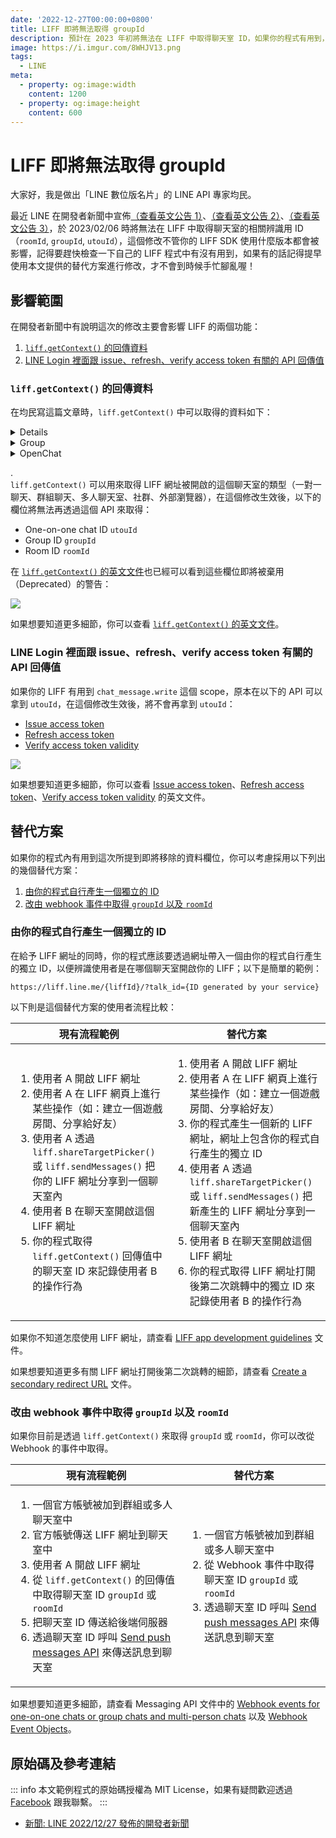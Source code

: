 ```yaml
---
date: '2022-12-27T00:00:00+0800'
title: LIFF 即將無法取得 groupId
description: 預計在 2023 年初將無法在 LIFF 中取得聊天室 ID，如果你的程式有用到，記得提早改用替代方案，才不會到時候手忙腳亂喔！
image: https://i.imgur.com/8WHJV13.png
tags:
  - LINE
meta:
  - property: og:image:width
    content: 1200
  - property: og:image:height
    content: 600
---
```


# LIFF 即將無法取得 groupId

大家好，我是做出「LINE 數位版名片」的 LINE API 專家均民。

最近 LINE 在開發者新聞中宣佈[（查看英文公告 1）](https://developers.line.biz/en/news/2022/12/27/liff-spec-change/)、[（查看英文公告 2）](https://developers.line.biz/en/news/2023/01/25/liff-spec-change/)、[（查看英文公告 3）](https://developers.line.biz/en/news/2023/02/06/liff-spec-change/)，於 2023/02/06 時將無法在 LIFF 中取得聊天室的相關辨識用 ID（`roomId`, `groupId`, `utouId`），這個修改不管你的 LIFF SDK 使用什麼版本都會被影響，記得要趕快檢查一下自己的 LIFF 程式中有沒有用到，如果有的話記得提早使用本文提供的替代方案進行修改，才不會到時候手忙腳亂喔！

## 影響範圍

在開發者新聞中有說明這次的修改主要會影響 LIFF 的兩個功能：

1. [`liff.getContext()` 的回傳資料](#impact-1)
2. [LINE Login 裡面跟 issue、refresh、verify access token 有關的 API 回傳值](#impact-2)

### `liff.getContext()` 的回傳資料 <a id="impact-1" />

在均民寫這篇文章時，`liff.getContext()` 中可以取得的資料如下：

<details>

<summary>One-on-one chat</summary>

```json
{
  "accessTokenHash": "Lwo84VP2mkMcf7biW5DxwQ",
  "endpointUrl": "https://taichunmin.idv.tw/pug/line-liff-20200406.html",
  "liffId": "1654046335-DzXpM8mx",
  "permanentLinkPattern": "concat",
  "type": "utou",
  "userId": "U039423df742116d5ee31878c9dfeb11b",
  "utouId": "UUa4e02fcbc417ba728cbcb13e389a4544735404c12dfc54f48f7d386ca7f4ad819196b92f7796a8e7639d8d516790c20d1f574c2b734bb87446c762abcf962087",
  "viewType": "tall",
  "availability": {
    "addToHomeScreen": {
      "minVer": "9.16.0",
      "permission": false
    },
    "bluetoothLeFunction": {
      "minVer": "9.14.0",
      "permission": false
    },
    "getAdvertisingId": {
      "minVer": "7.14.0",
      "permission": false
    },
    "multipleLiffTransition": {
      "minVer": "10.18.0",
      "permission": true
    },
    "scanCode": {
      "minVer": "9.4.0",
      "permission": false
    },
    "scanCodeV2": {
      "minVer": "11.7.0",
      "permission": false
    },
    "shareTargetPicker": {
      "minVer": "10.3.0",
      "permission": true
    },
    "skipChannelVerificationScreen": {
      "minVer": "11.14.0",
      "permission": false
    },
    "subwindowOpen": {
      "minVer": "11.7.0",
      "permission": false
    }
  },
  "menuColorSetting": {
    "adaptableColorSchemes": [
      "light"
    ],
    "darkModeColor": {
      "iconColor": "#FFFFFF",
      "progressBackgroundColor": "#111111",
      "progressBarColor": "#06C755",
      "statusBarColor": "white",
      "titleBackgroundColor": "#111111",
      "titleButtonColor": "#FFFFFF",
      "titleSubtextColor": "#949494",
      "titleTextColor": "#FFFFFF"
    },
    "lightModeColor": {
      "iconColor": "#111111",
      "progressBackgroundColor": "#EFEFEF",
      "progressBarColor": "#07B53B",
      "statusBarColor": "black",
      "titleBackgroundColor": "#FFFFFF",
      "titleButtonColor": "#111111",
      "titleSubtextColor": "#B7B7B7",
      "titleTextColor": "#111111"
    }
  },
  "scope": [
    "chat_message.write",
    "profile"
  ],
  "utsTracking": {
    "mode": "none",
    "sendRatio": 1
  }
}
```

</details>

<details>

<summary>Group</summary>

```json
{
  "accessTokenHash": "EbDb3-9VFSisckstIMnRqg",
  "endpointUrl": "https://taichunmin.idv.tw/pug/line-liff-20200406.html",
  "groupId": "C8c9b9dbcca620a2c356259ad8462b128",
  "liffId": "1654046335-DzXpM8mx",
  "permanentLinkPattern": "concat",
  "type": "group",
  "userId": "U039423df742116d5ee31878c9dfeb11b",
  "viewType": "tall",
  "availability": {
    "addToHomeScreen": {
      "minVer": "9.16.0",
      "permission": false
    },
    "bluetoothLeFunction": {
      "minVer": "9.14.0",
      "permission": false
    },
    "getAdvertisingId": {
      "minVer": "7.14.0",
      "permission": false
    },
    "multipleLiffTransition": {
      "minVer": "10.18.0",
      "permission": true
    },
    "scanCode": {
      "minVer": "9.4.0",
      "permission": false
    },
    "scanCodeV2": {
      "minVer": "11.7.0",
      "permission": false
    },
    "shareTargetPicker": {
      "minVer": "10.3.0",
      "permission": true
    },
    "skipChannelVerificationScreen": {
      "minVer": "11.14.0",
      "permission": false
    },
    "subwindowOpen": {
      "minVer": "11.7.0",
      "permission": false
    }
  },
  "menuColorSetting": {
    "adaptableColorSchemes": [
      "light"
    ],
    "darkModeColor": {
      "iconColor": "#FFFFFF",
      "progressBackgroundColor": "#111111",
      "progressBarColor": "#06C755",
      "statusBarColor": "white",
      "titleBackgroundColor": "#111111",
      "titleButtonColor": "#FFFFFF",
      "titleSubtextColor": "#949494",
      "titleTextColor": "#FFFFFF"
    },
    "lightModeColor": {
      "iconColor": "#111111",
      "progressBackgroundColor": "#EFEFEF",
      "progressBarColor": "#07B53B",
      "statusBarColor": "black",
      "titleBackgroundColor": "#FFFFFF",
      "titleButtonColor": "#111111",
      "titleSubtextColor": "#B7B7B7",
      "titleTextColor": "#111111"
    }
  },
  "scope": [
    "chat_message.write",
    "profile"
  ],
  "utsTracking": {
    "mode": "none",
    "sendRatio": 1
  }
}
```

</details>

<details>

<summary>OpenChat</summary>

```json
{
  "accessTokenHash": "_w9LYgeBGCawI8t0xmEp1g",
  "endpointUrl": "https://taichunmin.idv.tw/pug/line-liff-20200406.html",
  "liffId": "1654046335-DzXpM8mx",
  "permanentLinkPattern": "concat",
  "squareChatId": "M176a2d293f592466505741540e56441e",
  "squareId": "Sb90956211a48e2dbe7f5b897a642d20e",
  "squareMemberId": "Pf38deca9da7e850de54c82e8f2ac075a",
  "type": "square_chat",
  "viewType": "tall",
  "availability": {
    "addToHomeScreen": {
      "minVer": "9.16.0",
      "permission": false
    },
    "bluetoothLeFunction": {
      "minVer": "9.14.0",
      "permission": false
    },
    "getAdvertisingId": {
      "minVer": "7.14.0",
      "permission": false
    },
    "multipleLiffTransition": {
      "minVer": "10.18.0",
      "permission": true
    },
    "scanCode": {
      "minVer": "9.4.0",
      "permission": false
    },
    "scanCodeV2": {
      "minVer": "11.7.0",
      "permission": false
    },
    "shareTargetPicker": {
      "minVer": "10.3.0",
      "permission": true
    },
    "skipChannelVerificationScreen": {
      "minVer": "11.14.0",
      "permission": false
    },
    "subwindowOpen": {
      "minVer": "11.7.0",
      "permission": false
    }
  },
  "menuColorSetting": {
    "adaptableColorSchemes": [
      "light"
    ],
    "darkModeColor": {
      "iconColor": "#FFFFFF",
      "progressBackgroundColor": "#111111",
      "progressBarColor": "#06C755",
      "statusBarColor": "white",
      "titleBackgroundColor": "#111111",
      "titleButtonColor": "#FFFFFF",
      "titleSubtextColor": "#949494",
      "titleTextColor": "#FFFFFF"
    },
    "lightModeColor": {
      "iconColor": "#111111",
      "progressBackgroundColor": "#EFEFEF",
      "progressBarColor": "#07B53B",
      "statusBarColor": "black",
      "titleBackgroundColor": "#FFFFFF",
      "titleButtonColor": "#111111",
      "titleSubtextColor": "#B7B7B7",
      "titleTextColor": "#111111"
    }
  },
  "scope": [
    "chat_message.write",
    "profile"
  ],
  "utsTracking": {
    "mode": "none",
    "sendRatio": 1
  }
}
```

</details>

.  
`liff.getContext()` 可以用來取得 LIFF 網址被開啟的這個聊天室的類型（一對一聊天、群組聊天、多人聊天室、社群、外部瀏覽器），在這個修改生效後，以下的欄位將無法再透過這個 API 來取得：

* One-on-one chat ID `utouId`
* Group ID `groupId`
* Room ID `roomId`

在 [`liff.getContext()` 的英文文件](https://developers.line.biz/en/reference/liff/#get-context)也已經可以看到這些欄位即將被棄用（Deprecated）的警告：

![](https://i.imgur.com/5BCM1WV.png)

如果想要知道更多細節，你可以查看 [`liff.getContext()` 的英文文件](https://developers.line.biz/en/reference/liff/#get-context)。

### LINE Login 裡面跟 issue、refresh、verify access token 有關的 API 回傳值 <a id="impact-2" />

如果你的 LIFF 有用到 `chat_message.write` 這個 scope，原本在以下的 API 可以拿到 `utouId`，在這個修改生效後，將不會再拿到 `utouId`：

* [Issue access token](https://developers.line.biz/en/reference/line-login/#issue-access-token)
* [Refresh access token](https://developers.line.biz/en/reference/line-login/#refresh-access-token)
* [Verify access token validity](https://developers.line.biz/en/reference/line-login/#verify-access-token)

![](https://i.imgur.com/rvfckx0.png)

如果想要知道更多細節，你可以查看 [Issue access token](https://developers.line.biz/en/reference/line-login/#issue-access-token)、[Refresh access token](https://developers.line.biz/en/reference/line-login/#refresh-access-token)、[Verify access token validity](https://developers.line.biz/en/reference/line-login/#verify-access-token) 的英文文件。

## 替代方案

如果你的程式內有用到這次所提到即將移除的資料欄位，你可以考慮採用以下列出的幾個替代方案：

1. [由你的程式自行產生一個獨立的 ID](#alternative-1)
2. [改由 webhook 事件中取得 `groupId` 以及 `roomId`](alternative-2)

### 由你的程式自行產生一個獨立的 ID <a id="alternative-1" />

在給予 LIFF 網址的同時，你的程式應該要透過網址帶入一個由你的程式自行產生的獨立 ID，以便辨識使用者是在哪個聊天室開啟你的 LIFF；以下是簡單的範例：

```
https://liff.line.me/{liffId}/?talk_id={ID generated by your service}
```

以下則是這個替代方案的使用者流程比較：

| 現有流程範例 | 替代方案 |
| -------- | -------- |
| <ol><li>使用者 A 開啟 LIFF 網址</li><li>使用者 A 在 LIFF 網頁上進行某些操作（如：建立一個遊戲房間、分享給好友）</li><li>使用者 A 透過 `liff.shareTargetPicker()` 或 `liff.sendMessages()` 把你的 LIFF 網址分享到一個聊天室內</li><li>使用者 B 在聊天室開啟這個 LIFF 網址</li><li>你的程式取得 `liff.getContext()` 回傳值中的聊天室 ID 來記錄使用者 B 的操作行為</li></ol> | <ol><li>使用者 A 開啟 LIFF 網址</li><li>使用者 A 在 LIFF 網頁上進行某些操作（如：建立一個遊戲房間、分享給好友）</li><li>你的程式產生一個新的 LIFF 網址，網址上包含你的程式自行產生的獨立 ID</li><li>使用者 A 透過 `liff.shareTargetPicker()` 或 `liff.sendMessages()` 把新產生的 LIFF 網址分享到一個聊天室內</li><li>使用者 B 在聊天室開啟這個 LIFF 網址</li><li>你的程式取得 LIFF 網址打開後第二次跳轉中的獨立 ID 來記錄使用者 B 的操作行為</li></ol> |

如果你不知道怎麼使用 LIFF 網址，請查看 [LIFF app development guidelines](https://developers.line.biz/en/docs/liff/development-guidelines/) 文件。

如果想要知道更多有關 LIFF 網址打開後第二次跳轉的細節，請查看 [Create a secondary redirect URL](https://developers.line.biz/en/docs/liff/opening-liff-app/#setting-second-redirect) 文件。

### 改由 webhook 事件中取得 `groupId` 以及 `roomId` <a id="alternative-2" />

如果你目前是透過 `liff.getContext()` 來取得 `groupId` 或 `roomId`，你可以改從 Webhook 的事件中取得。

| 現有流程範例 | 替代方案 |
| -------- | -------- |
| <ol><li>一個官方帳號被加到群組或多人聊天室中</li><li>官方帳號傳送 LIFF 網址到聊天室中</li><li>使用者 A 開啟 LIFF 網址</li><li>從 `liff.getContext()` 的回傳值中取得聊天室 ID `groupId` 或 `roomId`</li><li>把聊天室 ID 傳送給後端伺服器</li><li>透過聊天室 ID 呼叫 [Send push messages API](https://developers.line.biz/en/reference/messaging-api/#send-push-message) 來傳送訊息到聊天室</li></ol> | <ol><li>一個官方帳號被加到群組或多人聊天室中</li><li>從 Webhook 事件中取得聊天室 ID `groupId` 或 `roomId`</li><li>透過聊天室 ID 呼叫 [Send push messages API](https://developers.line.biz/en/reference/messaging-api/#send-push-message) 來傳送訊息到聊天室</li></ol> |

如果想要知道更多細節，請查看 Messaging API 文件中的 [Webhook events for one-on-one chats or group chats and multi-person chats](https://developers.line.biz/en/docs/messaging-api/receiving-messages/#webhook-event-in-one-on-one-talk-or-group-chat) 以及 [Webhook Event Objects](https://developers.line.biz/en/reference/messaging-api/#webhook-event-objects)。

## 原始碼及參考連結

::: info
本文範例程式的原始碼授權為 MIT License，如果有疑問歡迎透過 [Facebook](https://www.facebook.com/taichunmin) 跟我聯繫。
:::

* [新聞: LINE 2022/12/27 發佈的開發者新聞](https://developers.line.biz/en/news/2022/12/27/liff-spec-change/)
